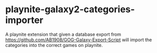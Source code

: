 # playnite-galaxy2-categories-importer
A playnite extension that given a database export from https://github.com/AB1908/GOG-Galaxy-Export-Script will import the categories into the correct games on playnite.
